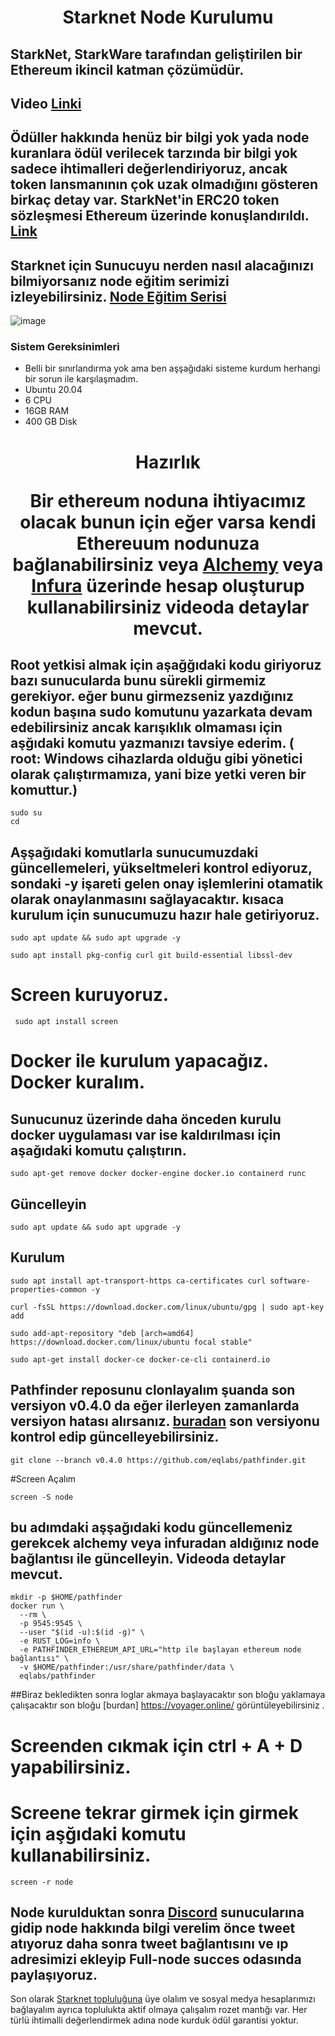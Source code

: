 <h1 align="center">Starknet Node Kurulumu

## StarkNet, StarkWare tarafından geliştirilen bir Ethereum ikincil katman çözümüdür.

## Video [Linki](https://youtu.be/jf5dvWblYek) 
## Ödüller hakkında henüz bir bilgi yok yada node kuranlara ödül verilecek tarzında bir bilgi yok sadece ihtimalleri değerlendiriyoruz, ancak token lansmanının çok uzak olmadığını gösteren birkaç detay var. StarkNet'in ERC20 token sözleşmesi Ethereum üzerinde konuşlandırıldı. [Link](https://twitter.com/StarkWareLtd/status/1592897313273712640?s=20&t=judEK08Ud7__KUFNLiXThA)



## Starknet için Sunucuyu nerden nasıl alacağınızı bilmiyorsanız node eğitim serimizi izleyebilirsiniz. [Node Eğitim Serisi](https://www.youtube.com/playlist?list=PLKxGUfdcj7MVXls2OvTpwx6CnpVJN685w)

![image](https://miro.medium.com/max/1400/1*3pFkdORoGg874-rRo5Z-2w.webp)

### Sistem Gereksinimleri
 - Belli bir sınırlandırma yok ama ben aşşağıdaki sisteme kurdum herhangi bir sorun ile karşılaşmadım.
 - Ubuntu 20.04
 - 6 CPU
 - 16GB RAM
 - 400 GB Disk 

<h1 align="center">Hazırlık

Bir ethereum noduna ihtiyacımız olacak bunun için eğer varsa kendi Ethereuum nodunuza bağlanabilirsiniz veya [Alchemy](https://www.alchemy.com/) veya [Infura](https://www.infura.io/) üzerinde hesap oluşturup kullanabilirsiniz videoda detaylar mevcut.

  ## Root yetkisi almak için aşağğıdaki kodu giriyoruz bazı sunucularda bunu sürekli girmemiz gerekiyor. eğer bunu girmezseniz yazdığınız kodun başına sudo komutunu yazarkata devam edebilirsiniz ancak karışıklık olmaması için aşğıdaki komutu yazmanızı tavsiye ederim. ( root: Windows cihazlarda olduğu gibi yönetici olarak çalıştırmamıza, yani bize yetki veren bir komuttur.)
  ```
  sudo su
  cd
  ```

 ## Aşşağıdaki komutlarla sunucumuzdaki güncellemeleri, yükseltmeleri kontrol ediyoruz, sondaki -y işareti gelen onay işlemlerini otamatik olarak onaylanmasını sağlayacaktır. kısaca kurulum için sunucumuzu hazır hale getiriyoruz.

  ```
 sudo apt update && sudo apt upgrade -y
  ```
   ```
 sudo apt install pkg-config curl git build-essential libssl-dev

 ```

# Screen kuruyoruz.

 ```
  sudo apt install screen
   ```

 # Docker ile kurulum yapacağız. Docker kuralım.
 
 ## Sunucunuz üzerinde daha önceden kurulu docker uygulaması var ise kaldırılması için aşağıdaki komutu çalıştırın.

  ```
sudo apt-get remove docker docker-engine docker.io containerd runc
 ```
 ## Güncelleyin
  ```
sudo apt update && sudo apt upgrade -y
 ```
 ## Kurulum
  ```
sudo apt install apt-transport-https ca-certificates curl software-properties-common -y
 ```
 ```
curl -fsSL https://download.docker.com/linux/ubuntu/gpg | sudo apt-key add
 ```
  ```
sudo add-apt-repository "deb [arch=amd64] https://download.docker.com/linux/ubuntu focal stable"
 ```
 ```
sudo apt-get install docker-ce docker-ce-cli containerd.io
 ```
  ## Pathfinder reposunu clonlayalım şuanda son versiyon v0.4.0 da eğer ilerleyen zamanlarda versiyon hatası alırsanız. [buradan](https://github.com/eqlabs/pathfinder/tags) son versiyonu kontrol edip güncelleyebilirsiniz.
  
   ```
git clone --branch v0.4.0 https://github.com/eqlabs/pathfinder.git
 ```
 
 #Screen Açalım 
  ```
 screen -S node
  ```
  ## bu adımdaki aşşağıdaki kodu güncellemeniz gerekcek alchemy veya infuradan aldığınız node bağlantısı ile güncelleyin. Videoda detaylar mevcut.
```
mkdir -p $HOME/pathfinder
docker run \
  --rm \
  -p 9545:9545 \
  --user "$(id -u):$(id -g)" \
  -e RUST_LOG=info \
  -e PATHFINDER_ETHEREUM_API_URL="http ile başlayan ethereum node bağlantısı" \
  -v $HOME/pathfinder:/usr/share/pathfinder/data \
  eqlabs/pathfinder
  ```
 ##Biraz bekledikten sonra loglar akmaya başlayacaktır son bloğu yaklamaya çalışacaktır son bloğu [burdan] https://voyager.online/ görüntüleyebilirsiniz . 

# Screenden cıkmak için ctrl + A + D yapabilirsiniz.

# Screene tekrar girmek için girmek için aşğıdaki komutu kullanabilirsiniz.

 ```
screen -r node
 ```
 ## Node kurulduktan sonra [Discord](https://discord.gg/qypnmzkhbc) sunucularına gidip node hakkında bilgi verelim önce tweet atıyoruz daha sonra tweet bağlantısını ve ıp adresimizi ekleyip Full-node succes odasında paylaşıyoruz.

Son olarak [Starknet topluluğuna](https://community.starknet.io/) üye olalım ve sosyal medya hesaplarımızı bağlayalım ayrıca toplulukta aktif olmaya çalışalım rozet mantığı var. Her türlü ihtimalli değerlendirmek adına node kurduk ödül garantisi yoktur. 
 
 
 
  


